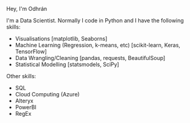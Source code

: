 Hey, I'm Odhrán

I'm a Data Scientist. Normally I code in Python and I have the following skills:
<ul>
  <li>Visualisations [matplotlib, Seaborns]</li>
  <li>Machine Learning (Regression, k-means, etc) [scikit-learn, Keras, TensorFlow]</li>
  <li>Data Wrangling/Cleaning [pandas, requests, BeautifulSoup]</li>
  <li>Statistical Modelling [statsmodels, SciPy]</li>
</ul>

Other skills:
<ul>
  <li>SQL</li>
  <li>Cloud Computing (Azure)</li>
  <li>Alteryx</li>
  <li>PowerBI</li>
  <li>RegEx</li>
